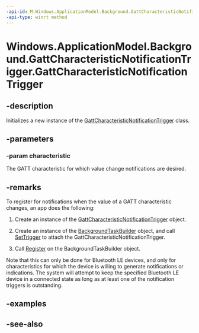 ```yaml
---
-api-id: M:Windows.ApplicationModel.Background.GattCharacteristicNotificationTrigger.#ctor(Windows.Devices.Bluetooth.GenericAttributeProfile.GattCharacteristic)
-api-type: winrt method
---
```


<!-- Method syntax
public GattCharacteristicNotificationTrigger(Windows.Devices.Bluetooth.GenericAttributeProfile.GattCharacteristic characteristic)
-->

# Windows.ApplicationModel.Background.GattCharacteristicNotificationTrigger.GattCharacteristicNotificationTrigger

## -description
Initializes a new instance of the [GattCharacteristicNotificationTrigger](gattcharacteristicnotificationtrigger.md) class.

## -parameters
### -param characteristic
The GATT characteristic for which value change notifications are desired.

## -remarks
To register for notifications when the value of a GATT characteristic changes, an app does the following:

1. Create an instance of the [GattCharacteristicNotificationTrigger](gattcharacteristicnotificationtrigger.md) object.

2. Create an instance of the [BackgroundTaskBuilder](backgroundtaskbuilder.md) object, and call [SetTrigger](backgroundtaskbuilder_settrigger_2125876510.md) to attach the GattCharacteristicNotificationTrigger.

3. Call [Register](backgroundtaskbuilder_register_292201929.md) on the BackgroundTaskBuilder object.

Note that this can only be done for Bluetooth LE devices, and only for characteristics for which the device is willing to generate notifications or indications. The system will attempt to keep the specified Bluetooth LE device in a connected state as long as at least one of the notification triggers is outstanding.

## -examples

## -see-also

